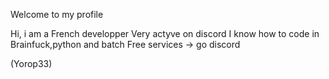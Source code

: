 Welcome to my profile 

Hi, 
i am a French developper
Very actyve on discord 
I know how to code 
in Brainfuck,python 
and batch
Free services → go discord 

(Yorop33)
